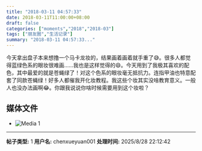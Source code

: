 ```yaml
---
title: "2018-03-11 04:57:33"
date: 2018-03-11T11:00:00+08:00
draft: false
categories: ["moments","2018","2018-03"]
tags: ["朋友圈","生活记录"]
summary: "2018-03-11 04:57:33..."
---
```


今天拿出盘子本来想撸一个马卡龙妆的，结果画着画着就手重了😅。很多人都觉得蓝绿色系的眼妆很难画……我也是这样觉得的😄。今天用到了我极其喜欢的配色，其中最爱的就是苍蝇绿了！对这个色系的眼妆毫无抵抗力。连指甲油也特意配套了同款苍蝇绿！好多人都催我开化妆教程。我这些个妆其实没啥教育意义。一般人也没办法画啊😂。你跟我说说你啥时候需要用到这个妆啦？

## 媒体文件

- ![Media 1](/Moments/photos/2018-03-11/201803110457330.jpg)

---

**帖子类型:** 1
**用户名:** chenxueyuan001
**处理时间:** 2025/8/28 22:12:42